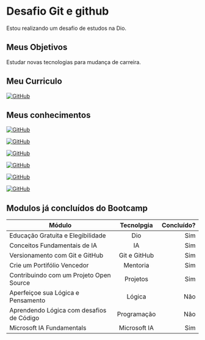 # Desafio Git e github

Estou realizando um desafio de estudos na Dio.

## Meus Objetivos 
Estudar novas tecnologias para mudança de carreira. 

## Meu Curriculo
[![GitHub](https://img.shields.io/badge/Linkedin-000?style=for-the-badge&logo=linkedin&logoColor=30A3DC)](https://www.linkedin.com/in/rafael-santos-72095922/)


## Meus conhecimentos
[![GitHub](https://img.shields.io/badge/Azure-000?style=for-the-badge&logo=Microsoft&logoColor=30A3DC)](https://azure.microsoft.com/pt-br/free/search/?ef_id=_k_EAIaIQobChMI6tOV8uKxhAMVAVhIAB1hVA6dEAAYASAAEgI0kPD_BwE_k_&OCID=AIDcmmzmnb0182_SEM__k_EAIaIQobChMI6tOV8uKxhAMVAVhIAB1hVA6dEAAYASAAEgI0kPD_BwE_k_&gad_source=1&gclid=EAIaIQobChMI6tOV8uKxhAMVAVhIAB1hVA6dEAAYASAAEgI0kPD_BwE)

[![GitHub](https://img.shields.io/badge/Dynamics_CRM-000?style=for-the-badge&logo=Microsoft&logoColor=30A3DC)](https://www.microsoft.com/pt-br/dynamics-365/solutions/sales-and-marketing?ef_id=_k_EAIaIQobChMI0cfFweKxhAMVI19IAB2JhQWhEAAYAyAAEgKu8_D_BwE_k_&OCID=AIDcmmp8nuwpcd_SEM__k_EAIaIQobChMI0cfFweKxhAMVI19IAB2JhQWhEAAYAyAAEgKu8_D_BwE_k_&gad_source=1&gclid=EAIaIQobChMI0cfFweKxhAMVI19IAB2JhQWhEAAYAyAAEgKu8_D_BwE)

[![GitHub](https://img.shields.io/badge/SQL_Server-000?style=for-the-badge&logo=Microsoft&logoColor=30A3DC)](https://www.microsoft.com/en-us/sql-server)

[![GitHub](https://img.shields.io/badge/Azure_DevOps-000?style=for-the-badge&logo=Microsoft&logoColor=30A3DC)](https://azure.microsoft.com/en-us/products/devops)

[![GitHub](https://img.shields.io/badge/Ubuntu-000?style=for-the-badge&logo=Ubuntu&logoColor=30A3DC)](https://ubuntu.com/)

[![GitHub](https://img.shields.io/badge/Mongo_DB-000?style=for-the-badge&logo=MongoDB&logoColor=30A3DC)](https://www.mongodb.com/pt-br)


## Modulos já concluídos do Bootcamp

| Módulo   |      Tecnolpgia      |  Concluído? |
|----------|:-------------:|------:|
| Educação Gratuita e Elegibilidade |  Dio | Sim |
| Conceitos Fundamentais de IA |    IA   |   Sim |
| Versionamento com Git e GitHub | Git e GitHub |    Sim |
| Crie um Portifólio Vencedor | Mentoria |    Sim |
| Contribuindo com um Projeto Open Source| Projetos |    Sim |
| Aperfeiçoe sua Lógica e Pensamento | Lógica |    Não |
| Aprendendo Lógica com desafios de Código | Programação |    Não |
| Microsoft IA Fundamentals | Microsoft IA |    Sim |
